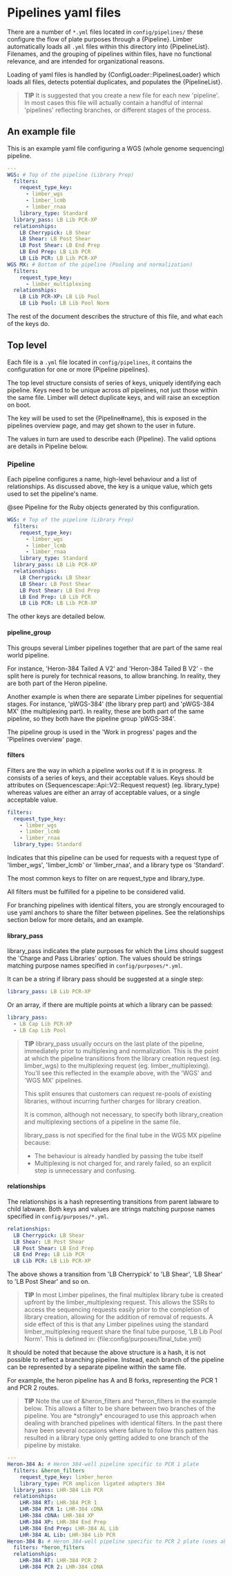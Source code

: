 <!--
# @markup markdown
# @title Pipelines yaml files
-->

# Pipelines yaml files

There are a number of `*.yml` files located in `config/pipelines/` these
configure the flow of plate purposes through a {Pipeline}. Limber automatically
loads all `.yml` files within this directory into {PipelineList}.
Filenames, and the grouping of pipelines within files, have no functional
relevance, and are intended for organizational reasons.

Loading of yaml files is handled by {ConfigLoader::PipelinesLoader} which
loads all files, detects potential duplicates, and populates the {PipelineList}.

> **TIP**
> It is suggested that you create a new file for each new 'pipeline'. In most
> cases this file will actually contain a handful of internal 'pipelines'
> reflecting branches, or different stages of the process.

## An example file

This is an example yaml file configuring a WGS (whole genome sequencing)
pipeline.

```yaml
---
WGS: # Top of the pipeline (Library Prep)
  filters:
    request_type_key:
      - limber_wgs
      - limber_lcmb
      - limber_rnaa
    library_type: Standard
  library_pass: LB Lib PCR-XP
  relationships:
    LB Cherrypick: LB Shear
    LB Shear: LB Post Shear
    LB Post Shear: LB End Prep
    LB End Prep: LB Lib PCR
    LB Lib PCR: LB Lib PCR-XP
WGS MX: # Bottom of the pipeline (Pooling and normalization)
  filters:
    request_type_key:
      - limber_multiplexing
  relationships:
    LB Lib PCR-XP: LB Lib Pool
    LB Lib Pool: LB Lib Pool Norm
```

The rest of the document describes the structure of this file, and what each of the keys do.

## Top level

Each file is a `.yml` file located in `config/pipelines`, it contains the
configuration for one or more {Pipeline pipelines}.

The top level structure consists of series of keys, uniquely identifying each
pipeline. Keys need to be unique across _all_ pipelines, not just those within
the same file. Limber will detect duplicate keys, and will raise an exception
on boot.

The key will be used to set the {Pipeline#name}, this is exposed in the
pipelines overview page, and may get shown to the user in future.

The values in turn are used to describe each {Pipeline}. The valid options are details in Pipeline below.

### Pipeline

Each pipeline configures a name, high-level behaviour and a list of
relationships. As discussed above, the key is a unique value, which gets used
to set the pipeline's name.

@see Pipeline for the Ruby objects generated by this configuration.

```yaml
WGS: # Top of the pipeline (Library Prep)
  filters:
    request_type_key:
      - limber_wgs
      - limber_lcmb
      - limber_rnaa
    library_type: Standard
  library_pass: LB Lib PCR-XP
  relationships:
    LB Cherrypick: LB Shear
    LB Shear: LB Post Shear
    LB Post Shear: LB End Prep
    LB End Prep: LB Lib PCR
    LB Lib PCR: LB Lib PCR-XP
```

The other keys are detailed below.

#### pipeline_group

This groups several Limber pipelines together that are part of the same real world pipeline.

For instance, 'Heron-384 Tailed A V2' and 'Heron-384 Tailed B V2' - the split here is purely for technical reasons, to allow branching. In reality, they are both part of the Heron pipeline.

Another example is when there are separate Limber pipelines for sequential stages. For instance, 'pWGS-384' (the library prep part) and 'pWGS-384 MX' (the multiplexing part). In reality, these are both part of the same pipeline, so they both have the pipeline group 'pWGS-384'.

The pipeline group is used in the 'Work in progress' pages and the 'Pipelines overview' page.

#### filters

Filters are the way in which a pipeline works out if it is in progress. It
consists of a series of keys, and their acceptable values. Keys should be
attributes on {Sequencescape::Api::V2::Request request} (eg. library_type)
whereas values are either an array of acceptable values, or a single acceptable
value.

```yaml
filters:
  request_type_key:
    - limber_wgs
    - limber_lcmb
    - limber_rnaa
  library_type: Standard
```

Indicates that this pipeline can be used for requests with a request type of 'limber_wgs', 'limber_lcmb' or 'limber_rnaa', and a library type os 'Standard'.

The most common keys to filter on are request_type and library_type.

All filters must be fulfilled for a pipeline to be considered valid.

For branching pipelines with identical filters, you are strongly encouraged to
use yaml anchors to share the filter between pipelines. See the relationships
section below for more details, and an example.

#### library_pass

library_pass indicates the plate purposes for which the Lims should suggest the
'Charge and Pass Libraries' option. The values should be strings matching purpose names specified in `config/purposes/*.yml`.

It can be a string if library pass should be suggested at a single step:

```yaml
library_pass: LB Lib PCR-XP
```

Or an array, if there are multiple points at which a library can be passed:

```yaml
library_pass:
  - LB Cap Lib PCR-XP
  - LB Cap Lib Pool
```

> **TIP**
> library_pass usually occurs on the last plate of the pipeline, immediately
> prior to multiplexing and normalization. This is the point at which the
> pipeline transitions from the library creation request (eg. limber_wgs)
> to the multiplexing request (eg. limber_multiplexing). You'll see this
> reflected in the example above, with the 'WGS' and 'WGS MX' pipelines.
>
> This split ensures that customers can request re-pools of existing libraries,
> without incurring further charges for library creation.
>
> It is common, although not necessary, to specify both library_creation and
> multiplexing sections of a pipeline in the same file.
>
> library_pass is not specified for the final tube in the WGS MX pipeline
> because:
>
> - The behaviour is already handled by passing the tube itself
> - Multiplexing is not charged for, and rarely failed, so an explicit
>   step is unnecessary and confusing.

#### relationships

The relationships is a hash representing transitions from parent labware to
child labware. Both keys and values are strings matching purpose names specified
in `config/purposes/*.yml`.

```yaml
relationships:
  LB Cherrypick: LB Shear
  LB Shear: LB Post Shear
  LB Post Shear: LB End Prep
  LB End Prep: LB Lib PCR
  LB Lib PCR: LB Lib PCR-XP
```

The above shows a transition from 'LB Cherrypick' to 'LB Shear', 'LB Shear' to 'LB Post Shear' and so on.

> **TIP**
> In most Limber pipelines, the final multiplex library tube is created
> upfront by the limber_multiplexing request. This allows the SSRs to access
> the sequencing requests easily prior to the completion of library creation,
> allowing for the addition of removal of requests. A side effect of this is
> that any Limber pipelines using the standard limber_multiplexing request
> share the final tube purpose, 'LB Lib Pool Norm'. This is defined in:
> {file:config/purposes/final_tube.yml}

It should be noted that because the above structure is a hash, it is not possible
to reflect a branching pipeline. Instead, each branch of the pipeline can be
represented by a separate pipeline within the same file.

For example, the heron pipeline has A and B forks, representing the PCR 1 and
PCR 2 routes.

> **TIP**
> Note the use of &heron_filters and *heron_filters in the example below.
> This allows a filter to be share between two branches of the pipeline.
> You are *strongly\* encouraged to use this approach when dealing with branched
> pipelines with identical filters. In the past there have been several
> occasions where failure to follow this pattern has resulted in a library type
> only getting added to one branch of the pipeline by mistake.

```yaml
---
Heron-384 A: # Heron 384-well pipeline specific to PCR 1 plate
  filters: &heron_filters
    request_type_key: limber_heron
    library_type: PCR amplicon ligated adapters 384
  library_pass: LHR-384 Lib PCR
  relationships:
    LHR-384 RT: LHR-384 PCR 1
    LHR-384 PCR 1: LHR-384 cDNA
    LHR-384 cDNA: LHR-384 XP
    LHR-384 XP: LHR-384 End Prep
    LHR-384 End Prep: LHR-384 AL Lib
    LHR-384 AL Lib: LHR-384 Lib PCR
Heron-384 B: # Heron 384-well pipeline specific to PCR 2 plate (uses above relationships after cDNA plate)
  filters: *heron_filters
  relationships:
    LHR-384 RT: LHR-384 PCR 2
    LHR-384 PCR 2: LHR-384 cDNA
```
